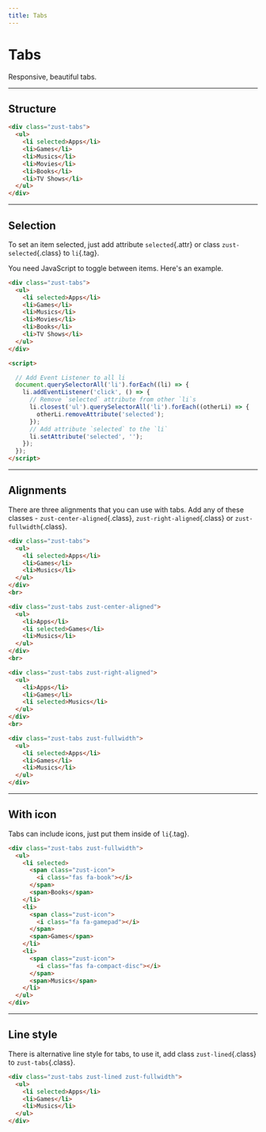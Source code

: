 ```yaml
---
title: Tabs
---
```


# Tabs
Responsive, beautiful tabs.

---


## Structure
```html {snippet}
<div class="zust-tabs">
  <ul>
    <li selected>Apps</li>
    <li>Games</li>
    <li>Musics</li>
    <li>Movies</li>
    <li>Books</li>
    <li>TV Shows</li>
  </ul>
</div>
```
---


## Selection
To set an item selected, just add attribute `selected`{.attr} or class `zust-selected`{.class} to `li`{.tag}.

You need JavaScript to toggle between items. Here's an example.

```html {snippet}
<div class="zust-tabs">
  <ul>
    <li selected>Apps</li>
    <li>Games</li>
    <li>Musics</li>
    <li>Movies</li>
    <li>Books</li>
    <li>TV Shows</li>
  </ul>
</div>

<script>

  // Add Event Listener to all li
  document.querySelectorAll('li').forEach((li) => {
    li.addEventListener('click', () => {
      // Remove `selected` attribute from other `li`s
      li.closest('ul').querySelectorAll('li').forEach((otherLi) => {
        otherLi.removeAttribute('selected');
      });
      // Add attribute `selected` to the `li`
      li.setAttribute('selected', '');
    });
  });
</script>
```
---


## Alignments
There are three alignments that you can use with tabs. Add any of these classes - `zust-center-aligned`{.class}, `zust-right-aligned`{.class} or `zust-fullwidth`{.class}.

```html {snippet}
<div class="zust-tabs">
  <ul>
    <li selected>Apps</li>
    <li>Games</li>
    <li>Musics</li>
  </ul>
</div>
<br>

<div class="zust-tabs zust-center-aligned">
  <ul>
    <li>Apps</li>
    <li selected>Games</li>
    <li>Musics</li>
  </ul>
</div>
<br>

<div class="zust-tabs zust-right-aligned">
  <ul>
    <li>Apps</li>
    <li>Games</li>
    <li selected>Musics</li>
  </ul>
</div>
<br>

<div class="zust-tabs zust-fullwidth">
  <ul>
    <li selected>Apps</li>
    <li>Games</li>
    <li>Musics</li>
  </ul>
</div>
```
---


## With icon
Tabs can include icons, just put them inside of `li`{.tag}.

```html {snippet}
<div class="zust-tabs zust-fullwidth">
  <ul>
    <li selected>
      <span class="zust-icon">
        <i class="fas fa-book"></i>
      </span>
      <span>Books</span>
    </li>
    <li>
      <span class="zust-icon">
        <i class="fa fa-gamepad"></i>
      </span>
      <span>Games</span>
    </li>
    <li>
      <span class="zust-icon">
        <i class="fas fa-compact-disc"></i>
      </span>
      <span>Musics</span>
    </li>
  </ul>
</div>
```
---


## Line style
There is alternative line style for tabs, to use it, add class `zust-lined`{.class} to `zust-tabs`{.class}.

```html {snippet}
<div class="zust-tabs zust-lined zust-fullwidth">
  <ul>
    <li selected>Apps</li>
    <li>Games</li>
    <li>Musics</li>
  </ul>
</div>
```


<script>
window.addEventListener('DOMContentLoaded', () => {
  document.querySelectorAll('li').forEach((li) => {
    li.addEventListener('click', () => {
      li.closest('ul').querySelectorAll('li').forEach((oLi) => {
        oLi.removeAttribute('selected')
      });
      li.setAttribute('selected', '');
    })
  })
})
</script>

